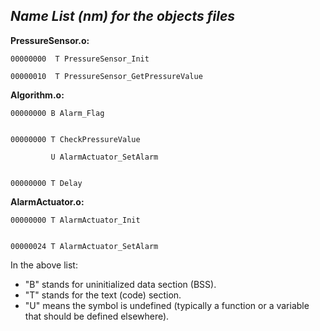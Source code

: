 ﻿

## ***Name List (nm) for the objects files***

**PressureSensor.o:**

	00000000  T PressureSensor_Init

	00000010  T PressureSensor_GetPressureValue


**Algorithm.o:**

	00000000 B Alarm_Flag


	00000000 T CheckPressureValue

             U AlarmActuator_SetAlarm


	00000000 T Delay


**AlarmActuator.o:**

	00000000 T AlarmActuator_Init


	00000024 T AlarmActuator_SetAlarm

In the above list:

-   "B" stands for uninitialized data section (BSS).
-   "T" stands for the text (code) section.
-   "U" means the symbol is undefined (typically a function or a variable that should be defined elsewhere).
